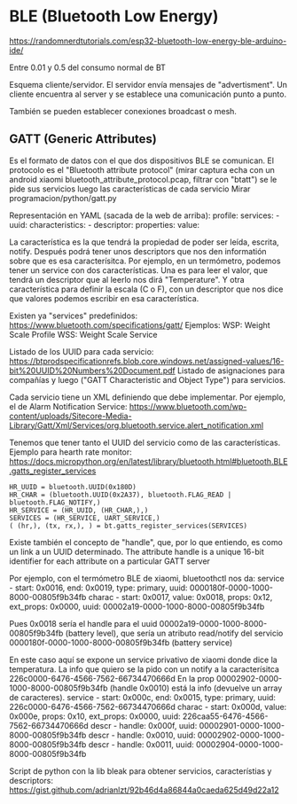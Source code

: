 # BLE (Bluetooth Low Energy)
https://randomnerdtutorials.com/esp32-bluetooth-low-energy-ble-arduino-ide/

Entre 0.01 y 0.5 del consumo normal de BT

Esquema cliente/servidor.
El servidor envía mensajes de "advertisment". Un cliente encuentra al server y se establece una comunicación punto a punto.

También se pueden establecer conexiones broadcast o mesh.

## GATT (Generic Attributes)
Es el formato de datos con el que dos dispositivos BLE se comunican.
El protocolo es el "Bluetooth attribute protocol" (mirar captura echa con un android xiaomi bluetooth_attribute_protocol.pcap, filtrar con "btatt")
  se le pide sus servicios
  luego las características de cada servicio
Mirar programacion/python/gatt.py

Representación en YAML (sacada de la web de arriba):
profile:
  services:
    - uuid:
      characteristics:
        - descriptor:
          properties:
          value:

La característica es la que tendrá la propiedad de poder ser leída, escrita, notify.
Después podrá tener unos descriptors que nos den informatión sobre que es esa caracterísitca.
Por ejemplo, en un termómetro, podemos tener un service con dos características.
Una es para leer el valor, que tendrá un descriptor que al leerlo nos dirá "Temperature".
Y otra característica para definir la escala (C o F), con un descriptor que nos dice que valores podemos escribir en esa característica.




Existen ya "services" predefinidos: https://www.bluetooth.com/specifications/gatt/
Ejemplos:
  WSP: Weight Scale Profile
  WSS: Weight Scale Service

Listado de los UUID para cada servicio:
https://btprodspecificationrefs.blob.core.windows.net/assigned-values/16-bit%20UUID%20Numbers%20Document.pdf
Listado de asignaciones para compañías y luego ("GATT Characteristic and Object Type") para servicios.

Cada servicio tiene un XML definiendo que debe implementar.
Por ejemplo, el de Alarm Notification Service: https://www.bluetooth.com/wp-content/uploads/Sitecore-Media-Library/Gatt/Xml/Services/org.bluetooth.service.alert_notification.xml

Tenemos que tener tanto el UUID del servicio como de las características.
Ejemplo para hearth rate monitor:
https://docs.micropython.org/en/latest/library/bluetooth.html#bluetooth.BLE.gatts_register_services
```
HR_UUID = bluetooth.UUID(0x180D)
HR_CHAR = (bluetooth.UUID(0x2A37), bluetooth.FLAG_READ | bluetooth.FLAG_NOTIFY,)
HR_SERVICE = (HR_UUID, (HR_CHAR,),)
SERVICES = (HR_SERVICE, UART_SERVICE,)
( (hr,), (tx, rx,), ) = bt.gatts_register_services(SERVICES)
```


Existe también el concepto de "handle", que, por lo que entiendo, es como un link a un UUID determinado.
The attribute handle is a unique 16-bit identifier for each attribute on a particular GATT server


Por ejemplo, con el termómetro BLE de xiaomi, bluetoothctl nos da:
service - start: 0x0016, end: 0x0019, type: primary, uuid: 0000180f-0000-1000-8000-00805f9b34fb
          charac - start: 0x0017, value: 0x0018, props: 0x12, ext_props: 0x0000, uuid: 00002a19-0000-1000-8000-00805f9b34fb

Pues 0x0018 sería el handle para el uuid 00002a19-0000-1000-8000-00805f9b34fb (battery level), que sería un atributo read/notify del servicio 0000180f-0000-1000-8000-00805f9b34fb (battery service)


En este caso aquí se expone un service privativo de xiaomi donde dice la temperatura.
La info que quiero se la pido con un notify a la caracterísitca 226c0000-6476-4566-7562-66734470666d
En la prop 00002902-0000-1000-8000-00805f9b34fb (handle 0x0010) está la info (devuelve un array de caracteres).
service - start: 0x000c, end: 0x0015, type: primary, uuid: 226c0000-6476-4566-7562-66734470666d
          charac - start: 0x000d, value: 0x000e, props: 0x10, ext_props: 0x0000, uuid: 226caa55-6476-4566-7562-66734470666d
                  descr - handle: 0x000f, uuid: 00002901-0000-1000-8000-00805f9b34fb
                  descr - handle: 0x0010, uuid: 00002902-0000-1000-8000-00805f9b34fb
                  descr - handle: 0x0011, uuid: 00002904-0000-1000-8000-00805f9b34fb



Script de python con la lib bleak para obtener servicios, característias y descriptors:
https://gist.github.com/adrianlzt/92b46d4a86844a0caeda625d49d22a12
